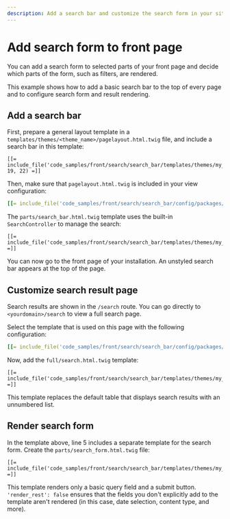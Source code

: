 ```yaml
---
description: Add a search bar and customize the search form in your site front end.
---
```


# Add search form to front page

You can add a search form to selected parts of your front page and decide which parts of the form, such as filters, are rendered.

This example shows how to add a basic search bar to the top of every page and to configure search form and result rendering.

## Add a search bar

First, prepare a general layout template in a `templates/themes/<theme_name>/pagelayout.html.twig` file, and include a search bar in this template:

``` html+twig hl_lines="1"
[[= include_file('code_samples/front/search/search_bar/templates/themes/my_theme/pagelayout.html.twig', 19, 22) =]]
```

Then, make sure that `pagelayout.html.twig` is included in your view configuration:

``` yaml
[[= include_file('code_samples/front/search/search_bar/config/packages/views.yaml', 0, 5) =]]
```

The `parts/search_bar.html.twig` template uses the built-in `SearchController` to manage the search:

``` html+twig
[[= include_file('code_samples/front/search/search_bar/templates/themes/my_theme/parts/search_bar.html.twig') =]]
```

You can now go to the front page of your installation.
An unstyled search bar appears at the top of the page.

## Customize search result page

Search results are shown in the `/search` route.
You can go directly to `<yourdomain>/search` to view a full search page.

Select the template that is used on this page with the following configuration:

``` yaml
[[= include_file('code_samples/front/search/search_bar/config/packages/views.yaml') =]]
```

Now, add the `full/search.html.twig` template:

``` html+twig hl_lines="5"
[[= include_file('code_samples/front/search/search_bar/templates/themes/my_theme/full/search.html.twig') =]]
```

This template replaces the default table that displays search results with an unnumbered list.

## Render search form

In the template above, line 5 includes a separate template for the search form.
Create the `parts/search_form.html.twig` file:

``` html+twig
[[= include_file('code_samples/front/search/search_bar/templates/themes/my_theme/parts/search_form.html.twig') =]]
```

This template renders only a basic query field and a submit button.
`'render_rest': false` ensures that the fields you don't explicitly add to the template aren't rendered (in this case, date selection, content type, and more).
